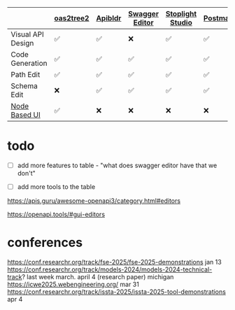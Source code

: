 | | [oas2tree2](https://oas2tree2.griffinht.com) | [Apibldr](https://www.apibldr.com/) | [Swagger Editor](https://editor.swagger.io/) | [Stoplight Studio](https://github.com/stoplightio/studio) | [Postman](https://www.postman.com/api-design/) | [API Fiddle](https://api-fiddle.com/) | [OpenAPI-GUI](https://mermade.github.io/openapi-gui/) |
|---------|----------|----------|----------------|-----------|-----------|-----------|-----------|
| Visual API Design | ✅ | ✅ | ❌ | ✅ | ✅ | ✅ | ✅ |
| Code Generation | ✅ | ✅ | ✅ | ✅ | ✅ | ✅ | ❌ |
| Path Edit | ✅ | ✅ | ✅ | ✅ | ✅ | ✅ | ✅ |
| Schema Edit | ❌ | ✅ | ✅ | ✅ | ✅ | ✅ | ✅ |
| [Node Based UI](https://github.com/xyflow/awesome-node-based-uis) | ✅ | ❌ | ❌ | ❌ | ❌ | ❌ | ❌ |

# todo

- [ ] add more features to table - "what does swagger editor have that we don't"
- [ ] add more tools to the table


https://apis.guru/awesome-openapi3/category.html#editors

https://openapi.tools/#gui-editors

# conferences


https://conf.researchr.org/track/fse-2025/fse-2025-demonstrations jan 13
https://conf.researchr.org/track/models-2024/models-2024-technical-track? last week march. april 4 (research paper) michigan
https://icwe2025.webengineering.org/ mar 31
https://conf.researchr.org/track/issta-2025/issta-2025-tool-demonstrations apr 4
